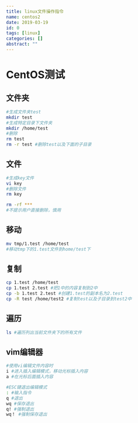 ```yaml
---
title: linux文件操作指令
name: centos2
date: 2019-03-19
id: 0
tags: [linux]
categories: []
abstract: ""
---
```



# CentOS测试

## 文件夹

```bash
#生成文件夹test
mkdir test
#生成特定目录下文件夹
mkdir /home/test
#删除
rm test
rm -r test #删除test以及下面的子目录
```

<!--more-->

## 文件

```bash
#生成key文件
vi key
#删除文件
rm key
```

```bash
rm -rf ***
#不提示用户直接删除，慎用
```

## 移动

```bash
mv tmp/1.test /home/test
#移动tmp下的1.test文件到home/test下
```

## 复制

```bash
cp 1.test /home/test
cp 1.test 2.test #把1中的内容复制到2中
cp -b 1.test 2.test #创建1.test的副本名为2.test
cp -R test /home/test2 #复制test以及子目录到test2中
```

## 遍历

```bash
ls #遍历列出当前文件夹下的所有文件
```

## vim编辑器

```bash
#使用vi编辑文件内容时
i #进入插入编辑模式，移动光标插入内容
a #在光标后面插入内容

#ESC键退出编辑模式
: #输入指令
q #退出
wq #保存退出
q! #强制退出
wq！ #强制保存退出
```

